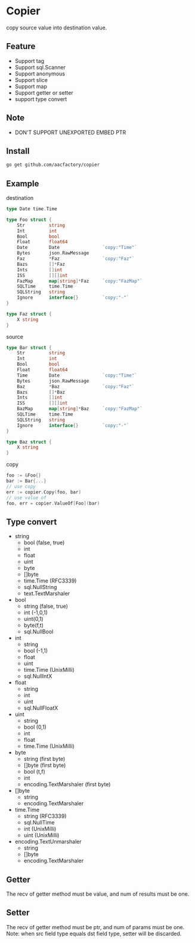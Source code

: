 # Copier
copy source value into destination value.

## Feature
* Support tag
* Support sql.Scanner
* Support anonymous
* Support slice
* Support map
* Support getter or setter
* support type convert

## Note
* DON'T SUPPORT UNEXPORTED EMBED PTR 

## Install
```bash
go get github.com/aacfactory/copier
```

## Example
destination
```go
type Date time.Time

type Foo struct {
	Str         string
	Int         int
	Bool        bool
	Float       float64
	Date        Date                `copy:"Time"`
	Bytes       json.RawMessage
	Faz         *Faz                `copy:"Faz"`
	Bazs        []*Faz
	Ints        []int
	ISS         [][]int
	FazMap      map[string]*Faz     `copy:"FazMap"`
	SQLTime     time.Time
	SQLString   string
	Ignore      interface{}         `copy:"-"`
}

type Faz struct {
	X string
}
```
source
```go
type Bar struct {
	Str         string
	Int         int
	Bool        bool
	Float       float64
	Time        Date                `copy:"Time"`
	Bytes       json.RawMessage
	Baz         *Baz                `copy:"Faz"`
	Bazs        []*Baz
	Ints        []int
	ISS         [][]int
	BazMap      map[string]*Baz     `copy:"FazMap"`
	SQLTime     time.Time
	SQLString   string
	Ignore      interface{}         `copy:"-"`
}

type Baz struct {
	X string
}
```
copy
```go
foo := &Foo{}
bar := Bar{...}
// use copy
err := copier.Copy(foo, bar)
// use value of
foo, err = copier.ValueOf[Foo](bar)
```

## Type convert
* string
  * bool (false, true)
  * int
  * float
  * uint
  * byte
  * []byte
  * time.Time (RFC3339)
  * sql.NullString 
  * text.TextMarshaler 
* bool
  * string (false, true)
  * int (-1,0,1)
  * uint(0,1)
  * byte(f,t)
  * sql.NullBool
* int
  * string
  * bool (-1,1)
  * float
  * uint
  * time.Time (UnixMilli)
  * sql.NullIntX
* float
  * string 
  * int
  * uint
  * sql.NullFloatX
* uint
  * string
  * bool (0,1)
  * int
  * float
  * time.Time (UnixMilli)
* byte
  * string (first byte)
  * []byte (first byte)
  * bool (t,f)
  * int 
  * encoding.TextMarshaler (first byte)
* []byte
  * string
  * encoding.TextMarshaler
* time.Time
  * string (RFC3339)
  * sql.NullTime
  * int (UnixMilli)
  * uint (UnixMilli)
* encoding.TextUnmarshaler
  * string
  * []byte
  * encoding.TextMarshaler

## Getter 
The recv of getter method must be value, and num of results must be one.

## Setter
The recv of getter method must be ptr, and num of params must be one.  
Note: when src field type equals dst field type, setter will be discarded.